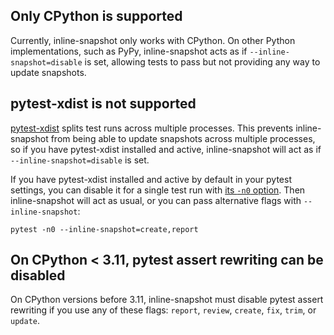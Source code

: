 ## Only CPython is supported

Currently, inline-snapshot only works with CPython. On other Python implementations, such as PyPy, inline-snapshot acts as if `--inline-snapshot=disable` is set, allowing tests to pass but not providing any way to update snapshots.

## pytest-xdist is not supported

[pytest-xdist](https://pytest-xdist.readthedocs.io/) splits test runs across multiple processes. This prevents inline-snapshot from being able to update snapshots across multiple processes, so if you have pytest-xdist installed and active, inline-snapshot will act as if `--inline-snapshot=disable` is set.

If you have pytest-xdist installed and active by default in your pytest settings, you can disable it for a single test run with [its `-n0` option](https://pytest-xdist.readthedocs.io/en/stable/distribution.html). Then inline-snapshot will act as usual, or you can pass alternative flags with `--inline-snapshot`:

```
pytest -n0 --inline-snapshot=create,report
```

## On CPython < 3.11, pytest assert rewriting can be disabled

On CPython versions before 3.11, inline-snapshot must disable pytest assert rewriting if you use any of these flags: `report`, `review`, `create`, `fix`, `trim`, or `update`.
